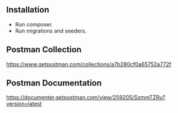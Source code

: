 ## Installation

- Run composer.
- Run migrations and seeders.


## Postman Collection

https://www.getpostman.com/collections/a7b280cf0a65752a772f

## Postman Documentation

https://documenter.getpostman.com/view/259205/SzmmTZRu?version=latest
